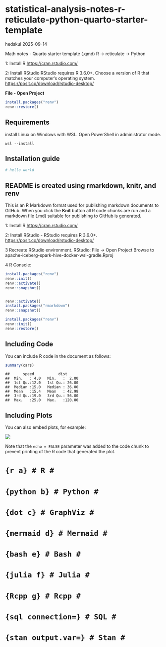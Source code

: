 statistical-analysis-notes-r-reticulate-python-quarto-starter-template
================
hedskul
2025-09-14

Math notes - Quarto starter template (.qmd) R -\> reticulate -\> Python

1: Install R <https://cran.rstudio.com/>

2: Install RStudio RStudio requires R 3.6.0+. Choose a version of R that
matches your computer’s operating system.
<https://posit.co/download/rstudio-desktop/>

**File - Open Project**

``` r
install.packages("renv")
renv::restore()
```

<!-- renv::init() -->

<!-- renv::activate() -->

<!-- renv::snapshot() -->

## Requirements

install Linux on Windows with WSL. Open PowerShell in administrator
mode.

    wsl --install

## Installation guide

``` bash
# hello world
```

## README is created using rmarkdown, knitr, and renv

This is an R Markdown format used for publishing markdown documents to
GitHub. When you click the **Knit** button all R code chunks are run and
a markdown file (.md) suitable for publishing to GitHub is generated.

1: Install R <https://cran.rstudio.com/>

2: Install RStudio - RStudio requires R 3.6.0+.
<https://posit.co/download/rstudio-desktop/>

3 Recreate RStudio environment. RStudio: File -\> Open Project Browse to
apache-iceberg-spark-hive-docker-wsl-gradle.Rproj

4 R Console:

``` r
install.packages("renv")
renv::init()
renv::activate()
renv::snapshot()


renv::activate()
install.packages("rmarkdown")
renv::snapshot()

install.packages("renv")
renv::init()
renv::restore()
```

## Including Code

You can include R code in the document as follows:

``` r
summary(cars)
```

    ##      speed           dist       
    ##  Min.   : 4.0   Min.   :  2.00  
    ##  1st Qu.:12.0   1st Qu.: 26.00  
    ##  Median :15.0   Median : 36.00  
    ##  Mean   :15.4   Mean   : 42.98  
    ##  3rd Qu.:19.0   3rd Qu.: 56.00  
    ##  Max.   :25.0   Max.   :120.00

## Including Plots

You can also embed plots, for example:

![](figs/pressure-1.png)<!-- -->

Note that the `echo = FALSE` parameter was added to the code chunk to
prevent printing of the R code that generated the plot.

# `{r a} # R #`

# `{python b} # Python #`

# `{dot c} # GraphViz #`

# `{mermaid d} # Mermaid #`

# `{bash e} # Bash #`

# `{julia f} # Julia #`

# `{Rcpp g} # Rcpp #`

# `{sql connection=} # SQL #`

# `{stan output.var=} # Stan #`

